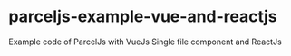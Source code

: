 # parceljs-example-vue-and-reactjs
Example code of ParcelJs with VueJs Single file component and ReactJs
